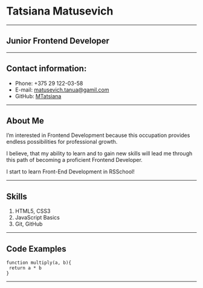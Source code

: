 # Tatsiana Matusevich

---

## Junior Frontend Developer

---

## Contact information:

-  Phone: +375 29 122-03-58
-  E-mail: matusevich.tanua@gamil.com
-  GitHub: [MTatsiana](https://github.com/MTatsiana)

---

## About Me

I’m interested in Frontend Development because this occupation provides endless possibilities for professional growth.

I believe, that my ability to learn and to gain new skills will lead me through this path of becoming a proficient Frontend Developer.

I start to learn Front-End Development in RSSchool!

---

## Skills

1. HTML5, CSS3
2. JavaScript Basics
3. Git, GitHub

---

## Code Examples

```
function multiply(a, b){
 return a * b
}
```

---
